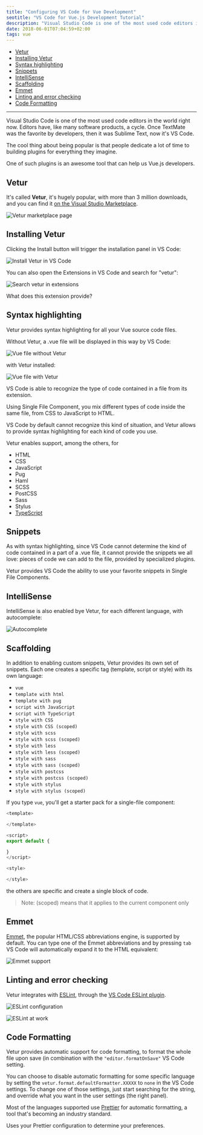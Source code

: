 ```yaml
---
title: "Configuring VS Code for Vue Development"
seotitle: "VS Code for Vue.js Development Tutorial"
description: "Visual Studio Code is one of the most used code editors in the world right now. When you're such a popular editor, people build nice plugins. One of such plugins is an awesome tool that can help us Vue.js developers."
date: 2018-06-01T07:04:59+02:00
tags: vue
---
```


<!-- TOC -->

- [Vetur](#vetur)
- [Installing Vetur](#installing-vetur)
- [Syntax highlighting](#syntax-highlighting)
- [Snippets](#snippets)
- [IntelliSense](#intellisense)
- [Scaffolding](#scaffolding)
- [Emmet](#emmet)
- [Linting and error checking](#linting-and-error-checking)
- [Code Formatting](#code-formatting)

<!-- /TOC -->

---

Visual Studio Code is one of the most used code editors in the world right now. Editors have, like many software products, a cycle. Once TextMate was the favorite by developers, then it was Sublime Text, now it's VS Code.

The cool thing about being popular is that people dedicate a lot of time to building plugins for everything they imagine.

One of such plugins is an awesome tool that can help us Vue.js developers.

## Vetur

It's called **Vetur**, it's hugely popular, with more than 3 million downloads, and you can find it [on the Visual Studio Marketplace](https://marketplace.visualstudio.com/items?itemName=octref.vetur).

![Vetur marketplace page](vetur-marketplace-page.png)

## Installing Vetur

Clicking the Install button will trigger the installation panel in VS Code:

![Install Vetur in VS Code](vetur-install.png)

You can also open the Extensions in VS Code and search for "vetur":

![Search vetur in extensions](search-vetur-extensions.png)

What does this extension provide?

## Syntax highlighting

Vetur provides syntax highlighting for all your Vue source code files.

Without Vetur, a .vue file will be displayed in this way by VS Code:

![Vue file without Vetur](vue-file-without-vetur.png)

with Vetur installed:

![Vue file with Vetur](vue-file-with-vetur.png)

VS Code is able to recognize the type of code contained in a file from its extension.

Using Single File Component, you mix different types of code inside the same file, from CSS to JavaScript to HTML.

VS Code by default cannot recognize this kind of situation, and Vetur allows to provide syntax highlighting for each kind of code you use.

Vetur enables support, among the others, for

- HTML
- CSS
- JavaScript
- Pug
- Haml
- SCSS
- PostCSS
- Sass
- Stylus
- [TypeScript](/typescript/)

## Snippets

As with syntax highlighting, since VS Code cannot determine the kind of code contained in a part of a .vue file, it cannot provide the snippets we all love: pieces of code we can add to the file, provided by specialized plugins.

Vetur provides VS Code the ability to use your favorite snippets in Single File Components.

## IntelliSense

IntelliSense is also enabled bye Vetur, for each different language, with autocomplete:

![Autocomplete](autocomplete.png)

## Scaffolding

In addition to enabling custom snippets, Vetur provides its own set of snippets. Each one creates a specific tag (template, script or style) with its own language:

- `vue`
- `template with html`
- `template with pug`
- `script with JavaScript`
- `script with TypeScript`
- `style with CSS`
- `style with CSS (scoped)`
- `style with scss`
- `style with scss (scoped)`
- `style with less`
- `style with less (scoped)`
- `style with sass`
- `style with sass (scoped)`
- `style with postcss`
- `style with postcss (scoped)`
- `style with stylus`
- `style with stylus (scoped)`

If you type `vue`, you'll get a starter pack for a single-file component:

```js
<template>

</template>

<script>
export default {

}
</script>

<style>

</style>
```

the others are specific and create a single block of code.

> Note: (scoped) means that it applies to the current component only

## Emmet

[Emmet](/emmet/), the popular HTML/CSS abbreviations engine, is supported by default. You can type one of the Emmet abbreviations and by pressing `tab` VS Code will automatically expand it to the HTML equivalent:

![Emmet support](emmet.gif)

## Linting and error checking

Vetur integrates with [ESLint](/eslint/), through the [VS Code ESLint plugin](https://marketplace.visualstudio.com/items?itemName=dbaeumer.vscode-eslint).

![ESLint configuration](eslint-configuration.png)

![ESLint at work](eslint-hint.png)

## Code Formatting

Vetur provides automatic support for code formatting, to format the whole file upon save (in combination with the `"editor.formatOnSave"` VS Code setting.

You can choose to disable automatic formatting for some specific language by setting the `vetur.format.defaultFormatter.XXXXX` to `none` in the VS Code settings. To change one of those settings, just start searching for the string, and override what you want in the user settings (the right panel).

Most of the languages supported use [Prettier](/prettier/) for automatic formatting, a tool that's becoming an industry standard.

Uses your Prettier configuration to determine your preferences.